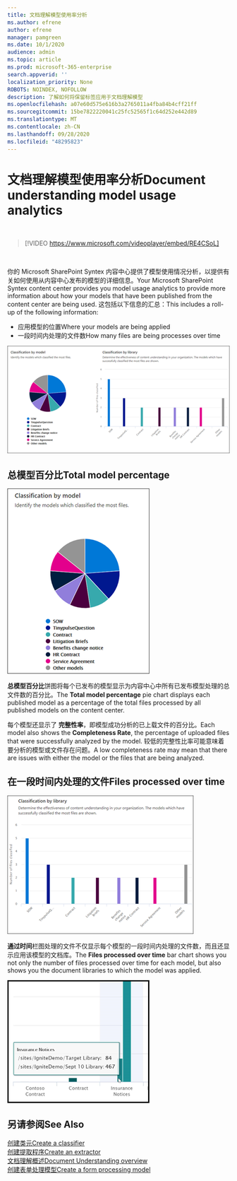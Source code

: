 ```yaml
---
title: 文档理解模型使用率分析
ms.author: efrene
author: efrene
manager: pamgreen
ms.date: 10/1/2020
audience: admin
ms.topic: article
ms.prod: microsoft-365-enterprise
search.appverid: ''
localization_priority: None
ROBOTS: NOINDEX, NOFOLLOW
description: 了解如何将保留标签应用于文档理解模型
ms.openlocfilehash: a07e60d575e616b3a2765011a4fba84b4cff21ff
ms.sourcegitcommit: 15be7822220041c25fc52565f1c64d252e442d89
ms.translationtype: MT
ms.contentlocale: zh-CN
ms.lasthandoff: 09/28/2020
ms.locfileid: "48295823"
---
```

# <a name="document-understanding-model-usage-analytics"></a><span data-ttu-id="4370d-103">文档理解模型使用率分析</span><span class="sxs-lookup"><span data-stu-id="4370d-103">Document understanding model usage analytics</span></span>

</br>

> [!VIDEO https://www.microsoft.com/videoplayer/embed/RE4CSoL]

</br>

<span data-ttu-id="4370d-104">你的 Microsoft SharePoint Syntex 内容中心提供了模型使用情况分析，以提供有关如何使用从内容中心发布的模型的详细信息。</span><span class="sxs-lookup"><span data-stu-id="4370d-104">Your Microsoft SharePoint Syntex content center provides you model usage analytics to provide more information about how your models that have been published from the content center are being used.</span></span> <span data-ttu-id="4370d-105">这包括以下信息的汇总：</span><span class="sxs-lookup"><span data-stu-id="4370d-105">This includes a roll-up of the following information:</span></span>

- <span data-ttu-id="4370d-106">应用模型的位置</span><span class="sxs-lookup"><span data-stu-id="4370d-106">Where your models are being applied</span></span>
- <span data-ttu-id="4370d-107">一段时间内处理的文件数</span><span class="sxs-lookup"><span data-stu-id="4370d-107">How many files are being processes over time</span></span>

 ![模型分析](../media/content-understanding/model-analytics.png) </br>

## <a name="total-model-percentage"></a><span data-ttu-id="4370d-109">总模型百分比</span><span class="sxs-lookup"><span data-stu-id="4370d-109">Total model percentage</span></span>

   ![总模型百分比](../media/content-understanding/total-model-percentage.png) </br>

<span data-ttu-id="4370d-111">**总模型百分比**饼图将每个已发布的模型显示为内容中心中所有已发布模型处理的总文件数的百分比。</span><span class="sxs-lookup"><span data-stu-id="4370d-111">The **Total model percentage** pie chart displays each published model as a percentage of the total files processed by all published models on the content center.</span></span>

<span data-ttu-id="4370d-112">每个模型还显示了 **完整性率**，即模型成功分析的已上载文件的百分比。</span><span class="sxs-lookup"><span data-stu-id="4370d-112">Each model also shows the **Completeness Rate**, the percentage of uploaded files that were successfully analyzed by the model.</span></span> <span data-ttu-id="4370d-113">较低的完整性比率可能意味着要分析的模型或文件存在问题。</span><span class="sxs-lookup"><span data-stu-id="4370d-113">A low completeness rate may mean that there are issues with either the model or the files that are being analyzed.</span></span>

## <a name="files-processed-over-time"></a><span data-ttu-id="4370d-114">在一段时间内处理的文件</span><span class="sxs-lookup"><span data-stu-id="4370d-114">Files processed over time</span></span>

   ![处理的文件](../media/content-understanding/files-processed-over-time.png) </br>

<span data-ttu-id="4370d-116">**通过时间**栏图处理的文件不仅显示每个模型的一段时间内处理的文件数，而且还显示应用该模型的文档库。</span><span class="sxs-lookup"><span data-stu-id="4370d-116">The **Files processed over time** bar chart shows you not only the number of files processed over time for each model, but also shows you the document libraries to which the model was applied.</span></span>

   ![条形图](../media/content-understanding/bar-chart-models.png) </br>

## <a name="see-also"></a><span data-ttu-id="4370d-118">另请参阅</span><span class="sxs-lookup"><span data-stu-id="4370d-118">See Also</span></span>
[<span data-ttu-id="4370d-119">创建类元</span><span class="sxs-lookup"><span data-stu-id="4370d-119">Create a classifier</span></span>](create-a-classifier.md)</br>
[<span data-ttu-id="4370d-120">创建提取程序</span><span class="sxs-lookup"><span data-stu-id="4370d-120">Create an extractor</span></span>](create-an-extractor.md)</br>
[<span data-ttu-id="4370d-121">文档理解概述</span><span class="sxs-lookup"><span data-stu-id="4370d-121">Document Understanding overview</span></span>](document-understanding-overview.md)</br>
[<span data-ttu-id="4370d-122">创建表单处理模型</span><span class="sxs-lookup"><span data-stu-id="4370d-122">Create a form processing model</span></span>](create-a-form-processing-model.md)  
